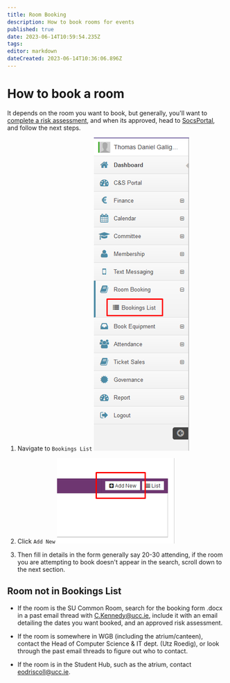 ```yaml
---
title: Room Booking
description: How to book rooms for events
published: true
date: 2023-06-14T10:59:54.235Z
tags: 
editor: markdown
dateCreated: 2023-06-14T10:36:06.896Z
---
```


# How to book a room

It depends on the room you want to book, but generally, you'll want to [complete a risk assessment](./risk-assessment), and when its approved, head to [SocsPortal](https://socsportal.ucc.ie), and follow the next steps.

1. Navigate to `Bookings List`
![room_booking_nav.png](/assets/committee/room_booking_nav.png)

2. Click `Add New`
![room_booking_add.png](/assets/committee/room_booking_add.png)

3. Then fill in details in the form generally say 20-30 attending, if the room you are attempting to book doesn't appear in the search, scroll down to the next section.

## Room not in Bookings List

- If the room is the SU Common Room, search for the booking form .docx in a past email thread with C.Kennedy@ucc.ie, include it with an email detailing the dates you want booked, and an approved risk assessment.

- If the room is somewhere in WGB (including the atrium/canteen), contact the Head of Computer Science & IT dept. (Utz Roedig), or look through the past email threads to figure out who to contact.

- If the room is in the Student Hub, such as the atrium, contact eodriscoll@ucc.ie.